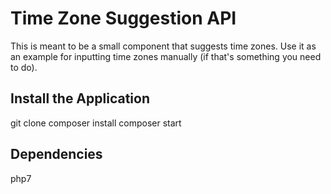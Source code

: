 # Time Zone Suggestion API

This is meant to be a small component that suggests time zones. Use it
as an example for inputting time zones manually (if that's something you
need to do).

## Install the Application
git clone
composer install
composer start

## Dependencies
php7